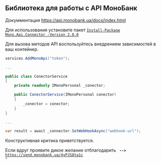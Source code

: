 ## Библиотека для работы с API МоноБанк
Докумментация https://api.monobank.ua/docs/index.html

Для использования установите пакет <code>[Install-Package Mono.Api.Connector -Version 2.0.0](https://www.nuget.org/packages/Mono.Api.Connector/)</code>

Для вызова методов API воспользуйтесь внедрением зависимостей в ваш контейнер.
```csharp
services.AddMonoApi("token"); 

...

public class ConectorService
{
    private readonly IMonoPersonal _conector;

    public ConectorService(IMonoPersonal conector)
    {
        _conector = conector;
    }
}

...

var result = await _connector.SetWebHookAsync("webhook-url");
```

Конструктивная критика приветствуется.


Если вдруг проявите дикое желание отблагодарить <code> <b>--></b> https://send.monobank.ua/4yPJS8ta1c "</code>
